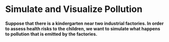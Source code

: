 # Simulate and Visualize Pollution

#### Suppose that there is a kindergarten near two industrial factories. In order to assess health risks to the children, we want to simulate what happens to pollution that is emitted by the factories. 
